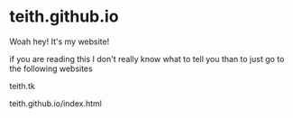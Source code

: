 # teith.github.io
Woah hey! It's my website!

if you are reading this I don't really know what to tell you than to just go to the following websites

teith.tk


teith.github.io/index.html
